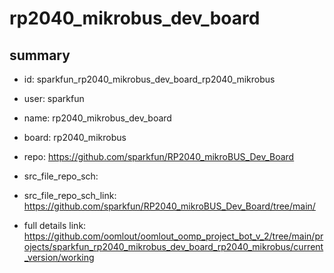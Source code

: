 # rp2040_mikrobus_dev_board
 
## summary 
* id: sparkfun_rp2040_mikrobus_dev_board_rp2040_mikrobus
* user: sparkfun
* name: rp2040_mikrobus_dev_board
* board: rp2040_mikrobus
* repo: https://github.com/sparkfun/RP2040_mikroBUS_Dev_Board



* src_file_repo_sch: 
* src_file_repo_sch_link: https://github.com/sparkfun/RP2040_mikroBUS_Dev_Board/tree/main/
* full details link: https://github.com/oomlout/oomlout_oomp_project_bot_v_2/tree/main/projects/sparkfun_rp2040_mikrobus_dev_board_rp2040_mikrobus/current_version/working  







